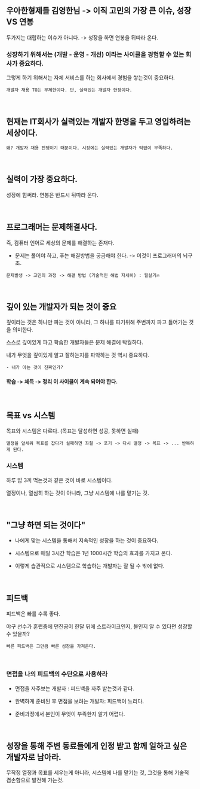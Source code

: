 ## 우아한형제들 김영한님 -> 이직 고민의 가장 큰 이슈, 성장 VS 연봉

두가지는 대립하는 이슈가 아니다. -> 성장을 하면 연봉을 뒤따라 온다.

### 성장하기 위해서는 (개발 - 운영 - 개선) 이라는 사이클을 경험할 수 있는 회사가 중요하다.

그렇게 하기 위해서는 자체 서비스를 하는 회사에서 경험을 쌓는것이 중요하다. 

```
개발자 채용 TO는 무제한이다. 단, 실력있는 개발자 한정이다.
```

<br/>

## 현재는 IT회사가 실력있는 개발자 한명을 두고 영입하려는 세상이다.

```
왜? 개발자 채용 전쟁이기 때문이다. 시장에는 실력있는 개발자가 턱없이 부족하다.
```

<br/>

## 실력이 가장 중요하다. 

성장에 힘써라. 연봉은 반드시 뒤따라 온다.

<br/>

## 프로그래머는 문제해결사다. 

즉, 컴퓨터 언어로 세상의 문제를 해결하는 존재다.

- 문제는 풀어야 하고, 푸는 해결방법을 궁금해야 한다. -> 이것이 프로그래머의 뇌구조.

```
문제발생 -> 고민의 과정 -> 해결 방법 (기술적인 해법 자세히) : 필살기🔥
```

<br/>

## 깊이 있는 개발자가 되는 것이 중요

깊이라는 것은 하나만 파는 것이 아니라, 그 하나를 파기위해 주변까지 파고 들어가는 것을 의미한다.

스스로 깊이있게 파고 학습한 개발자들은 문제 해결에 탁월하다.

내가 무엇을 깊이있게 알고 잘하는지를 파악하는 것 역시 중요하다.

```
- 내가 아는 것이 진짜인가?
```

#### 학습 -> 체득 -> 정리 이 사이클이 계속 되어야 한다.


<br/>

## 목표 vs 시스템

목표와 시스템은 다르다. (목표는 달성하면 성공, 못하면 실패)

```
열정을 앞세워 목표를 잡다가 실패하면 좌절 -> 포기 -> 다시 열정 -> 목표 -> ... 반복하게 된다.
```

### 시스템

하루 밥 3끼 먹는것과 같은 것이 바로 시스템이다.

열정이나, 열심히 하는 것이 아니라, 그냥 시스템에 나를 맡기는 것.


<br/>


## "그냥 하면 되는 것이다"

- 나에게 맞는 시스템을 통해서 지속적인 성장을 하는 것이 중요하다.

- 시스템으로 매일 3시간 학습은 1년 1000시간 학습의 효과를 가지고 온다.

- 이렇게 습관적으로 시스템으로 학습하는 개발자는 잘 될 수 밖에 없다.


<br/>


## 피드백

피드백은 빠를 수록 좋다.

야구 선수가 훈련중에 던진공이 한달 뒤에 스트라이크인지, 볼인지 알 수 있다면 성장할 수 있을까?

```
빠른 피드백은 그만큼 빠른 성장을 가져온다.
```

<br/>

### 면접을 나의 피드백의 수단으로 사용하라

- 면접을 자주보는 개발자 : 피드백을 자주 받는것과 같다.

- 완벽하게 준비된 후 면접을 보려는 개발자: 피드백이 느리다. 

- 준비과정에서 본인이 무엇이 부족한지 알기 어렵다.

<br/>

## 성장을 통해 주변 동료들에게 인정 받고 함께 일하고 싶은 개발자로 남아라.

무작정 열정과 목표를 세우는게 아니라, 시스템에 나를 맡기는 것, 그것을 통해 기술적 겸손함으로 발전해 가는것.
